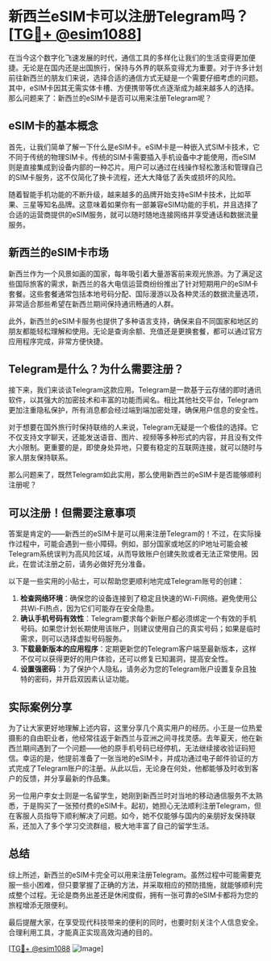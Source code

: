 # 新西兰eSIM卡可以注册Telegram吗？[[TG💪+ @esim1088](https://t.me/s/esim1088)]

在当今这个数字化飞速发展的时代，通信工具的多样化让我们的生活变得更加便捷。无论是在国内还是出国旅行，保持与外界的联系变得尤为重要。对于许多计划前往新西兰的朋友们来说，选择合适的通信方式无疑是一个需要仔细考虑的问题。其中，eSIM卡因其无需实体卡槽、方便携带等优点逐渐成为越来越多人的选择。那么问题来了：新西兰的eSIM卡是否可以用来注册Telegram呢？

## eSIM卡的基本概念

首先，让我们简单了解一下什么是eSIM卡。eSIM卡是一种嵌入式SIM卡技术，它不同于传统的物理SIM卡。传统的SIM卡需要插入手机设备中才能使用，而eSIM则是直接集成到设备内部的一种芯片。用户可以通过在线操作轻松激活和管理自己的SIM卡服务，这不仅简化了换卡流程，还大大降低了丢失或损坏的风险。

随着智能手机功能的不断升级，越来越多的品牌开始支持eSIM卡技术，比如苹果、三星等知名品牌。这意味着如果你有一部兼容eSIM功能的手机，并且选择了合适的运营商提供的eSIM服务，就可以随时随地连接网络并享受通话和数据流量服务。

## 新西兰的eSIM卡市场

新西兰作为一个风景如画的国家，每年吸引着大量游客前来观光旅游。为了满足这些国际旅客的需求，新西兰的各大电信运营商纷纷推出了针对短期用户的eSIM卡套餐。这些套餐通常包括本地号码分配、国际漫游以及各种灵活的数据流量选项，非常适合那些希望在新西兰期间保持通讯畅通的人群。

此外，新西兰的eSIM卡服务也提供了多种语言支持，确保来自不同国家和地区的朋友都能轻松理解和使用。无论是查询余额、充值还是更换套餐，都可以通过官方应用程序完成，非常方便快捷。

## Telegram是什么？为什么需要注册？

接下来，我们来谈谈Telegram这款应用。Telegram是一款基于云存储的即时通讯软件，以其强大的加密技术和丰富的功能而闻名。相比其他社交平台，Telegram更加注重隐私保护，所有消息都会经过端到端加密处理，确保用户信息的安全性。

对于想要在国外旅行时保持联络的人来说，Telegram无疑是一个极佳的选择。它不仅支持文字聊天，还能发送语音、图片、视频等多种形式的内容，并且没有文件大小限制。更重要的是，即使身处异地，只要有稳定的互联网连接，就可以随时与家人朋友保持联系。

那么问题来了，既然Telegram如此实用，那么使用新西兰的eSIM卡是否能够顺利注册呢？

## 可以注册！但需要注意事项

答案是肯定的——新西兰的eSIM卡是可以用来注册Telegram的！不过，在实际操作过程中，可能会遇到一些小障碍。例如，部分国家或地区的IP地址可能会被Telegram系统误判为高风险区域，从而导致账户创建失败或者无法正常使用。因此，在尝试注册之前，请务必做好充分准备。

以下是一些实用的小贴士，可以帮助您更顺利地完成Telegram账号的创建：

1. **检查网络环境**：确保您的设备连接到了稳定且快速的Wi-Fi网络。避免使用公共Wi-Fi热点，因为它们可能存在安全隐患。
2. **确认手机号码有效性**：Telegram要求每个新账户都必须绑定一个有效的手机号码。如果您计划长期使用该账户，则建议使用自己的真实号码；如果是临时需求，则可以选择虚拟号码服务。
3. **下载最新版本的应用程序**：定期更新您的Telegram客户端至最新版本，这样不仅可以获得更好的用户体验，还可以修复已知漏洞，提高安全性。
4. **设置强密码**：为了保护个人隐私，请务必为您的Telegram账户设置复杂且独特的密码，并开启双因素认证功能。

## 实际案例分享

为了让大家更好地理解上述内容，这里分享几个真实用户的经历。小王是一位热爱摄影的自由职业者，他经常往返于新西兰与亚洲之间寻找灵感。去年夏天，他在新西兰期间遇到了一个问题——他的原手机号码已经停机，无法继续接收验证码短信。幸运的是，他提前准备了一张当地的eSIM卡，并成功通过电子邮件验证的方式完成了Telegram账户的注册。从此以后，无论身在何处，他都能够及时收到客户的反馈，并分享最新的作品集。

另一位用户李女士则是一名留学生，她刚到新西兰时对当地的移动通信服务不太熟悉，于是购买了一张预付费的eSIM卡。起初，她担心无法顺利注册Telegram，但在客服人员指导下顺利解决了问题。如今，她不仅能够与国内的亲朋好友保持联系，还加入了多个学习交流群组，极大地丰富了自己的留学生活。

## 总结

综上所述，新西兰的eSIM卡完全可以用来注册Telegram。虽然过程中可能需要克服一些小困难，但只要掌握了正确的方法，并采取相应的预防措施，就能够顺利完成整个过程。无论是商务出差还是休闲度假，拥有一张可靠的eSIM卡都将为您的旅程增添无限便利。

最后提醒大家，在享受现代科技带来的便利的同时，也要时刻关注个人信息安全。合理利用工具，才能真正实现高效沟通的目的。

[[TG💪+ @esim1088](https://t.me/s/esim1088) ![Image](https://i.postimg.cc/4NQfJmqS/Snipaste-2025-05-13-00-14-12.png)]